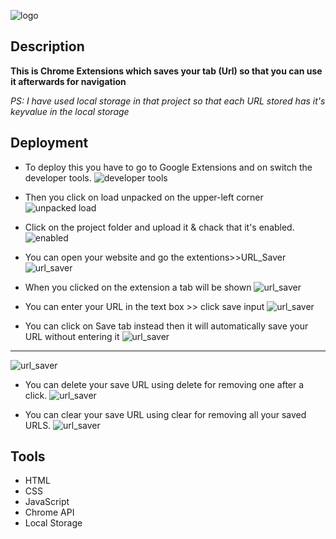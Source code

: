
![logo](https://github.com/SalahElshafey/URL_Saver/blob/main/Screenshots/hi.png?raw=true)

## Description

**This is Chrome Extensions which saves your tab (Url) so that you can use it afterwards for navigation**

*PS: I have used local storage in that project so that each URL stored has it's keyvalue in the local storage*
## Deployment

* To deploy this you have to go to Google Extensions and on switch the developer tools.
![developer tools](https://github.com/SalahElshafey/URL_Saver/blob/main/Screenshots/10.png?raw=true)

* Then you click on load unpacked on the upper-left corner 
![unpacked load](https://github.com/SalahElshafey/URL_Saver/blob/main/Screenshots/11.png?raw=true)

* Click on the project folder and upload it & chack that it's enabled.
![enabled](https://github.com/SalahElshafey/URL_Saver/blob/main/Screenshots/2.png?raw=true)

* You can open your website and go the extentions>>URL_Saver
![url_saver](https://github.com/SalahElshafey/URL_Saver/blob/main/Screenshots/4.png?raw=true)

* When you clicked on the extension a tab will be shown
![url_saver](https://github.com/SalahElshafey/URL_Saver/blob/main/Screenshots/3.png?raw=true)

* You can enter your URL in the text box >> click save input 
![url_saver](https://github.com/SalahElshafey/URL_Saver/blob/main/Screenshots/7.png?raw=true)

* You can click on Save tab instead then it will automatically save your URL without entering it
![url_saver](https://github.com/SalahElshafey/URL_Saver/blob/main/Screenshots/5.png?raw=true)
_______________________________________________________________________________________________________________________________________________________________________

![url_saver](https://github.com/SalahElshafey/URL_Saver/blob/main/Screenshots/6.png?raw=true)

* You can delete your save URL using  delete for removing one after a click.
![url_saver](https://github.com/SalahElshafey/URL_Saver/blob/main/Screenshots/9.png?raw=true)

* You can clear your save URL using  clear for removing all your saved URLS.
![url_saver](https://github.com/SalahElshafey/URL_Saver/blob/main/Screenshots/8.png?raw=true)



## Tools

- HTML
- CSS
- JavaScript
- Chrome API
- Local Storage
